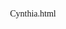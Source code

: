 Cynthia.html
<!DOCTYPE html>
<html>
    <head>
        <title>Cynthia Aura's Page</title>
        <style>
            body {
                text-align: center;
                font-family: 'Times New Roman', Times, serif;
            }


            h1 {
                color: #897;
            }


            img {
                max-width: 300px;
                height: auto;
                margin: 20px;
            }


            .poem {
                font-style: italic;
            }
        </style>
    </head>
    <body>
        <h1>Welcome To Cynthia Aura's Page</h1>
        <div class="poem">
            <h2>A poem for Cynthia Aura</h2>
            <p>
                Roses are red,<br>
                Violets are blue,<br>
                You are so DAMN special,<br>
                And this poem is for you!
            </p>
            <p>
                In the depths of my heart, I must confess<br>
                A moment of thoughtlessness, I must address,<br>
                Aura, my apologies, sincere and true,<br>
                For the pain I caused I deeply rue.
            </p>
            <p>
                You're a radiant soul, like a gentle breeze,<br>
                With a smile that puts my troubled heart at ease.<br>
                In your eyes, I see a world of grace,<br>
                And in your presence, I find solace and embrace.
            </p>
            <p>
                I've made a mistake, and I'm filled with regret,<br>
                For the love we share, I'll never forget.<br>
                Please believe, my dear Aura, it's clear,<br>
                You're special to me, and I hold you near.
            </p>
            <p>
                With these words, I seek your forgiveness,<br>
                For the hurt I've caused, my heart feels distress.<br>
                Know that I love you, beyond any measure,<br>
                And I'll strive to bring you joy and treasure.
            </p>
            <p>
                Let our hearts mend, and the past be gone,<br>
                Together we'll build a future that's strong.<br>
                Aura, my love for you will forever endure,<br>
                For in your presence, my heart finds its cure.
            </p>
        </div>
    </body>
</html>

</html>
